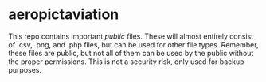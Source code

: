 # aeropictaviation
This repo contains important *public* files. These will almost entirely consist of .csv, .png, and .php files, but can be used for other file types. Remember, these files are public, but not all of them can be used by the public without the proper permissions. This is not a security risk, only used for backup purposes.
